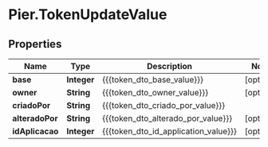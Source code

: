 # Pier.TokenUpdateValue

## Properties
Name | Type | Description | Notes
------------ | ------------- | ------------- | -------------
**base** | **Integer** | {{{token_dto_base_value}}} | [optional] 
**owner** | **String** | {{{token_dto_owner_value}}} | [optional] 
**criadoPor** | **String** | {{{token_dto_criado_por_value}}} | 
**alteradoPor** | **String** | {{{token_dto_alterado_por_value}}} | [optional] 
**idAplicacao** | **Integer** | {{{token_dto_id_application_value}}} | [optional] 


